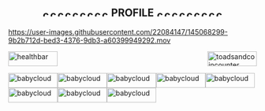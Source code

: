 <h2 align="center"> <img src="https://user-images.githubusercontent.com/22084147/144991617-8a4b4a3c-740d-4111-ad84-705de4fc8fee.gif" alt="coinage" height="15" width="15" /><img src="https://user-images.githubusercontent.com/22084147/144991617-8a4b4a3c-740d-4111-ad84-705de4fc8fee.gif" alt="coinage" height="15" width="15" /><img src="https://user-images.githubusercontent.com/22084147/144991617-8a4b4a3c-740d-4111-ad84-705de4fc8fee.gif" alt="coinage" height="15" width="15" /><img src="https://user-images.githubusercontent.com/22084147/144991617-8a4b4a3c-740d-4111-ad84-705de4fc8fee.gif" alt="coinage" height="15" width="15" /><img src="https://user-images.githubusercontent.com/22084147/144991617-8a4b4a3c-740d-4111-ad84-705de4fc8fee.gif" alt="coinage" height="15" width="15" /><img src="https://user-images.githubusercontent.com/22084147/144991617-8a4b4a3c-740d-4111-ad84-705de4fc8fee.gif" alt="coinage" height="15" width="15" /><img src="https://user-images.githubusercontent.com/22084147/144991617-8a4b4a3c-740d-4111-ad84-705de4fc8fee.gif" alt="coinage" height="15" width="15" /><img src="https://user-images.githubusercontent.com/22084147/144991617-8a4b4a3c-740d-4111-ad84-705de4fc8fee.gif" alt="coinage" height="15" width="15" /><img src="https://user-images.githubusercontent.com/22084147/144991617-8a4b4a3c-740d-4111-ad84-705de4fc8fee.gif" alt="coinage" height="15" width="15" /> PROFILE <img src="https://user-images.githubusercontent.com/22084147/144991617-8a4b4a3c-740d-4111-ad84-705de4fc8fee.gif" alt="coinage" height="15" width="15" /><img src="https://user-images.githubusercontent.com/22084147/144991617-8a4b4a3c-740d-4111-ad84-705de4fc8fee.gif" alt="coinage" height="15" width="15" /><img src="https://user-images.githubusercontent.com/22084147/144991617-8a4b4a3c-740d-4111-ad84-705de4fc8fee.gif" alt="coinage" height="15" width="15" /><img src="https://user-images.githubusercontent.com/22084147/144991617-8a4b4a3c-740d-4111-ad84-705de4fc8fee.gif" alt="coinage" height="15" width="15" /><img src="https://user-images.githubusercontent.com/22084147/144991617-8a4b4a3c-740d-4111-ad84-705de4fc8fee.gif" alt="coinage" height="15" width="15" /><img src="https://user-images.githubusercontent.com/22084147/144991617-8a4b4a3c-740d-4111-ad84-705de4fc8fee.gif" alt="coinage" height="15" width="15" /><img src="https://user-images.githubusercontent.com/22084147/144991617-8a4b4a3c-740d-4111-ad84-705de4fc8fee.gif" alt="coinage" height="15" width="15" /><img src="https://user-images.githubusercontent.com/22084147/144991617-8a4b4a3c-740d-4111-ad84-705de4fc8fee.gif" alt="coinage" height="15" width="15" /><img src="https://user-images.githubusercontent.com/22084147/144991617-8a4b4a3c-740d-4111-ad84-705de4fc8fee.gif" alt="coinage" height="15" width="15" /> </h2>

https://user-images.githubusercontent.com/22084147/145068299-9b2b712d-bed3-4376-9db3-a60399949292.mov


<img src="https://user-images.githubusercontent.com/22084147/145055655-8074337e-ab35-4d48-bd48-5888fe3221b2.png" alt="healthbar" height="30" width="100" /> <img align = "right" src="https://user-images.githubusercontent.com/22084147/145271852-4374aa91-3c64-4e55-ad80-9ba27f827955.png" alt="toadsandcoincounter" height="30" width="100"/> 

<img src="https://user-images.githubusercontent.com/22084147/145274783-3ffb3483-3352-47e1-827e-61ea2b0d60b2.gif" alt="babycloud" height="30" width="100" /><img src="https://user-images.githubusercontent.com/22084147/145274783-3ffb3483-3352-47e1-827e-61ea2b0d60b2.gif" alt="babycloud" height="30" width="100" /><img src="https://user-images.githubusercontent.com/22084147/145274783-3ffb3483-3352-47e1-827e-61ea2b0d60b2.gif" alt="babycloud" height="30" width="100" /><img src="https://user-images.githubusercontent.com/22084147/145274783-3ffb3483-3352-47e1-827e-61ea2b0d60b2.gif" alt="babycloud" height="30" width="100" /><img src="https://user-images.githubusercontent.com/22084147/145274783-3ffb3483-3352-47e1-827e-61ea2b0d60b2.gif" alt="babycloud" height="30" width="100" /><img src="https://user-images.githubusercontent.com/22084147/145274783-3ffb3483-3352-47e1-827e-61ea2b0d60b2.gif" alt="babycloud" height="30" width="100" /><img src="https://user-images.githubusercontent.com/22084147/145274783-3ffb3483-3352-47e1-827e-61ea2b0d60b2.gif" alt="babycloud" height="30" width="100" /><img src="https://user-images.githubusercontent.com/22084147/145274783-3ffb3483-3352-47e1-827e-61ea2b0d60b2.gif" alt="babycloud" height="30" width="100" />

